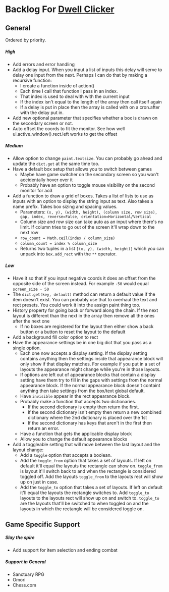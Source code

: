 # Backlog For [Dwell Clicker](./dwell_clicker.py)

## General
Ordered by priority.

##### High
- Add errors and error handling
- Add a delay input. When you input a list of inputs this delay will serve to delay one input from the next. Perhaps I can do that by making a recursive function:
    - I create a function inside of action()
    - Each time I call that function I pass in an index.
    - That index is used to deal with with the current input
    - If the index isn't equal to the length of the array then call itself again
    - If a delay is put in place then the array is called with on a cron.after with the delay put in.
- Add new optional parameter that specifies whether a box is drawn on the secondary screen or not. 
- Auto offset the coords to fit the monitor. See how well ui.active_window().rect.left works to get the offset

##### Medium
- Allow option to change `paint.textsize`. You can probably go ahead and update the `dict.get` at the same time too.
- Have a default box setup that allows you to switch between games
    - Maybe have game switcher on the secondary screen so you won't accidentally hover over it
    - Probably have an option to toggle mouse visibility on the second monitor for ao3
- Add a function to draw a grid of boxes. Takes a list of lists to use as inputs with an option to display the string input as text. Also takes a name prefix. Takes box sizing and spacing values.
    - Parameters: `(x, y), (width, height), (column size, row size), gap, index, reverse=False, orientation=Horizontal/Vertical`
    - Column size and row size can take auto as an input where there's no limit. If column tries to go out of the screen it'll wrap down to the next row
    - `row_count = Math.ceil(index / column_size)`
    - `column_count = index % column_size`
    - Returns two tuples in a list `[(x, y), (width, height)]` which you can unpack into `box.add_rect` with the `**` operator.

##### Low
- Have it so that if you input negative coords it does an offset from the opposite side of the screen instead. For example `-50` would equal `screen_size - 50`
- The `dict.get(key, default)` method can return a default value if the item doesn't exist. You can probably use that to overhaul the text and rect presets. You could work it into the assign paint thing too.
- History property for going back or forward along the chain. If the next layout is different than the next in the array then remove all the ones after the next one
    - If no boxes are registered for the layout then either show a back button or a button to reset the layout to the default 
- Add a background fill color option to rect
- Have the appearance settings be in one big dict that you pass as a single option. 
    - Each one now accepts a display setting. If the display setting contains anything then the settings inside that appearance block will only show if that display matches. For example if you put in a set of layouts the appearance might change while you're in those layouts. 
    - If options are left out of appearance blocks that contain a display setting have them try to fill in the gaps with settings from the normal appearance block. If the normal appearance block doesn't containt anything then take settings from the box/text global default.
    - Have `invisible` appear in the rect appearance block.
    - Probably make a function that accepts two dictionaries. 
        - If the second dictionary is empty then return the first. 
        - If the second dictionary isn't empty then return a new combined dictionary where the 2nd dictionary is placed over the 1st
        - If the second dictionary has keys that aren't in the first then return an error.
    - Have a function that gets the applicable display block
    - Allow you to change the default appearance blocks
- Add a toggleable setting that will move between the last layout and the layout change:
    - Add a `toggle` option that accepts a boolean.
    - Add the `toggle_from` option that takes a set of layouts. If left on default it'll equal the layouts the rectangle can show on. `toggle_from` is layout it'll switch back to and when the rectangle is considered toggled off. Add the layouts `toggle_from` to the layouts rect will show up on just in case.
    - Add the `toggle_to` option that takes a set of layouts. If left on default it'll equal the layouts the rectangle switches to. Add `toggle_to` layouts to the layouts rect will show up on and switch to. `toggle_to` are the layouts that'll be switched to when toggled on and the layouts in which the rectangle will be considered toggle on.

## Game Specific Support
##### Slay the spire
- Add support for item selection and ending combat

##### Support in General
- Sanctuary RPG
- Omori
- Chess.com
